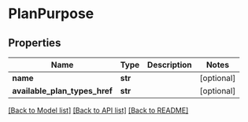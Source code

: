 # PlanPurpose

## Properties
Name | Type | Description | Notes
------------ | ------------- | ------------- | -------------
**name** | **str** |  | [optional] 
**available_plan_types_href** | **str** |  | [optional] 

[[Back to Model list]](../README.md#documentation-for-models) [[Back to API list]](../README.md#documentation-for-api-endpoints) [[Back to README]](../README.md)

